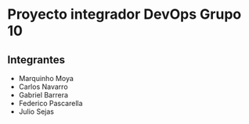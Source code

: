 # Proyecto integrador DevOps Grupo 10

## Integrantes

- Marquinho Moya
- Carlos Navarro
- Gabriel Barrera
- Federico Pascarella
- Julio Sejas
